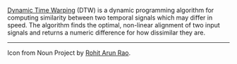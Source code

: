 [Dynamic Time Warping](https://en.wikipedia.org/wiki/Dynamic_time_warping) (DTW) is a dynamic programming algorithm for computing similarity between two temporal signals which may differ in speed. The algorithm finds the optimal, non-linear alignment of two input signals and returns a numeric difference for how dissimilar they are.


***
Icon from Noun Project by [Rohit Arun Rao](https://thenounproject.com/term/black-hole/82820).
